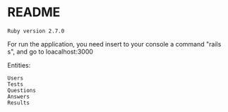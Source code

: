# README

    Ruby version 2.7.0

For run the application, you need insert to your console a command "rails s", and go to loacalhost:3000

Entities:

    Users
    Tests
    Questions
    Answers
    Results

